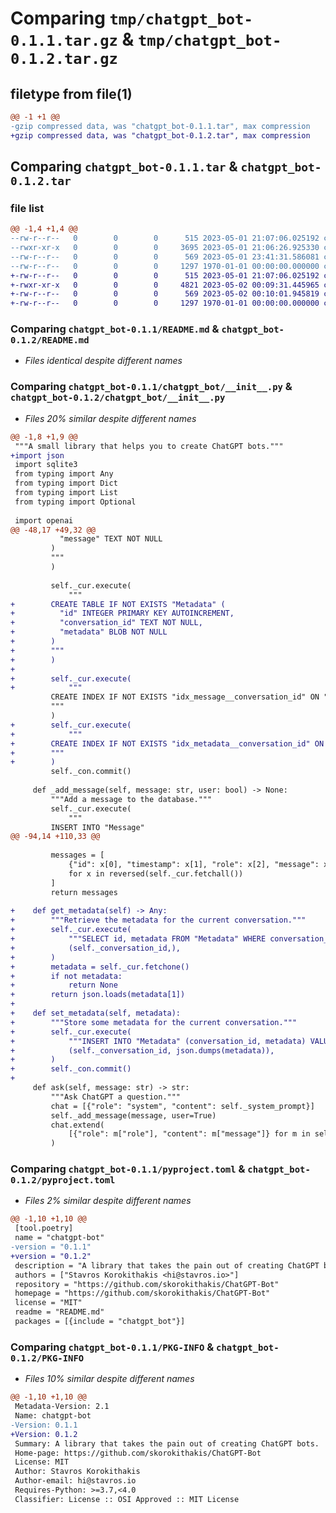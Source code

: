 # Comparing `tmp/chatgpt_bot-0.1.1.tar.gz` & `tmp/chatgpt_bot-0.1.2.tar.gz`

## filetype from file(1)

```diff
@@ -1 +1 @@
-gzip compressed data, was "chatgpt_bot-0.1.1.tar", max compression
+gzip compressed data, was "chatgpt_bot-0.1.2.tar", max compression
```

## Comparing `chatgpt_bot-0.1.1.tar` & `chatgpt_bot-0.1.2.tar`

### file list

```diff
@@ -1,4 +1,4 @@
--rw-r--r--   0        0        0      515 2023-05-01 21:07:06.025192 chatgpt_bot-0.1.1/README.md
--rwxr-xr-x   0        0        0     3695 2023-05-01 21:06:26.925330 chatgpt_bot-0.1.1/chatgpt_bot/__init__.py
--rw-r--r--   0        0        0      569 2023-05-01 23:41:31.586081 chatgpt_bot-0.1.1/pyproject.toml
--rw-r--r--   0        0        0     1297 1970-01-01 00:00:00.000000 chatgpt_bot-0.1.1/PKG-INFO
+-rw-r--r--   0        0        0      515 2023-05-01 21:07:06.025192 chatgpt_bot-0.1.2/README.md
+-rwxr-xr-x   0        0        0     4821 2023-05-02 00:09:31.445965 chatgpt_bot-0.1.2/chatgpt_bot/__init__.py
+-rw-r--r--   0        0        0      569 2023-05-02 00:10:01.945819 chatgpt_bot-0.1.2/pyproject.toml
+-rw-r--r--   0        0        0     1297 1970-01-01 00:00:00.000000 chatgpt_bot-0.1.2/PKG-INFO
```

### Comparing `chatgpt_bot-0.1.1/README.md` & `chatgpt_bot-0.1.2/README.md`

 * *Files identical despite different names*

### Comparing `chatgpt_bot-0.1.1/chatgpt_bot/__init__.py` & `chatgpt_bot-0.1.2/chatgpt_bot/__init__.py`

 * *Files 20% similar despite different names*

```diff
@@ -1,8 +1,9 @@
 """A small library that helps you to create ChatGPT bots."""
+import json
 import sqlite3
 from typing import Any
 from typing import Dict
 from typing import List
 from typing import Optional
 
 import openai
@@ -48,17 +49,32 @@
           "message" TEXT NOT NULL
         )
         """
         )
 
         self._cur.execute(
             """
+        CREATE TABLE IF NOT EXISTS "Metadata" (
+          "id" INTEGER PRIMARY KEY AUTOINCREMENT,
+          "conversation_id" TEXT NOT NULL,
+          "metadata" BLOB NOT NULL
+        )
+        """
+        )
+
+        self._cur.execute(
+            """
         CREATE INDEX IF NOT EXISTS "idx_message__conversation_id" ON "Message" ("conversation_id");
         """
         )
+        self._cur.execute(
+            """
+        CREATE INDEX IF NOT EXISTS "idx_metadata__conversation_id" ON "Metadata" ("conversation_id");
+        """
+        )
         self._con.commit()
 
     def _add_message(self, message: str, user: bool) -> None:
         """Add a message to the database."""
         self._cur.execute(
             """
         INSERT INTO "Message"
@@ -94,14 +110,33 @@
 
         messages = [
             {"id": x[0], "timestamp": x[1], "role": x[2], "message": x[3]}
             for x in reversed(self._cur.fetchall())
         ]
         return messages
 
+    def get_metadata(self) -> Any:
+        """Retrieve the metadata for the current conversation."""
+        self._cur.execute(
+            """SELECT id, metadata FROM "Metadata" WHERE conversation_id=?""",
+            (self._conversation_id,),
+        )
+        metadata = self._cur.fetchone()
+        if not metadata:
+            return None
+        return json.loads(metadata[1])
+
+    def set_metadata(self, metadata):
+        """Store some metadata for the current conversation."""
+        self._cur.execute(
+            """INSERT INTO "Metadata" (conversation_id, metadata) VALUES (?, ?);""",
+            (self._conversation_id, json.dumps(metadata)),
+        )
+        self._con.commit()
+
     def ask(self, message: str) -> str:
         """Ask ChatGPT a question."""
         chat = [{"role": "system", "content": self._system_prompt}]
         self._add_message(message, user=True)
         chat.extend(
             [{"role": m["role"], "content": m["message"]} for m in self._get_messages()]
         )
```

### Comparing `chatgpt_bot-0.1.1/pyproject.toml` & `chatgpt_bot-0.1.2/pyproject.toml`

 * *Files 2% similar despite different names*

```diff
@@ -1,10 +1,10 @@
 [tool.poetry]
 name = "chatgpt-bot"
-version = "0.1.1"
+version = "0.1.2"
 description = "A library that takes the pain out of creating ChatGPT bots."
 authors = ["Stavros Korokithakis <hi@stavros.io>"]
 repository = "https://github.com/skorokithakis/ChatGPT-Bot"
 homepage = "https://github.com/skorokithakis/ChatGPT-Bot"
 license = "MIT"
 readme = "README.md"
 packages = [{include = "chatgpt_bot"}]
```

### Comparing `chatgpt_bot-0.1.1/PKG-INFO` & `chatgpt_bot-0.1.2/PKG-INFO`

 * *Files 10% similar despite different names*

```diff
@@ -1,10 +1,10 @@
 Metadata-Version: 2.1
 Name: chatgpt-bot
-Version: 0.1.1
+Version: 0.1.2
 Summary: A library that takes the pain out of creating ChatGPT bots.
 Home-page: https://github.com/skorokithakis/ChatGPT-Bot
 License: MIT
 Author: Stavros Korokithakis
 Author-email: hi@stavros.io
 Requires-Python: >=3.7,<4.0
 Classifier: License :: OSI Approved :: MIT License
```

